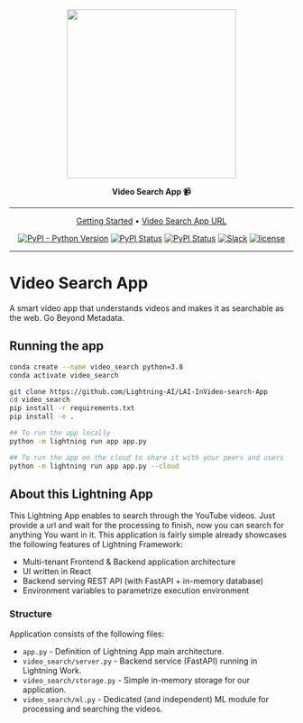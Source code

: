 
<div align="center">

<img src="visuals/video-search.png" width="300px">

**Video Search App :video_camera:**

______________________________________________________________________

<p align="center">
  <a href="#running-the-app">Getting Started</a> •
  <a href="https://01g3x67k638bh051zfjkdn1rge.litng-ai-03.litng.ai/view/Home">Video Search App URL</a>
</p>

[![PyPI - Python Version](https://img.shields.io/pypi/pyversions/video_search)](https://pypi.org/project/video_search/)
[![PyPI Status](https://badge.fury.io/py/video_search.svg)](https://badge.fury.io/py/video_search)
[![PyPI Status](https://static.pepy.tech/badge/random)](https://pepy.tech/project/video_search)
[![Slack](https://img.shields.io/badge/slack-chat-green.svg?logo=slack)](https://join.slack.com/t/pytorch-lightning/shared_invite/zt-pw5v393p-qRaDgEk24~EjiZNBpSQFgQ)
[![license](https://img.shields.io/badge/License-Apache%202.0-blue.svg)](https://github.com/PytorchLightning/video_search/blob/master/LICENSE)

______________________________________________________________________

</div>

# Video Search App

A smart video app that understands videos and makes it as searchable as the web. Go Beyond Metadata.

## Running the app

```bash
conda create --name video_search python=3.8
conda activate video_search

git clone https://github.com/Lightning-AI/LAI-InVideo-search-App
cd video_search
pip install -r requirements.txt
pip install -e .

## To run the app locally
python -m lightning run app app.py

## To run the app on the cloud to share it with your peers and users
python -m lightning run app app.py --cloud
```

## About this Lightning App
This Lightning App enables to search through the YouTube videos. 
Just provide a url and wait for the processing to finish, now you can search for anything You want in it.
This application is fairly simple already showcases the following features of Lightning Framework:
 - Multi-tenant Frontend & Backend application architecture
 - UI written in React
 - Backend serving REST API (with FastAPI + in-memory database)
 - Environment variables to parametrize execution environment

### Structure
Application consists of the following files:
 - `app.py` - Definition of Lightning App main architecture.
 - `video_search/server.py` - Backend service (FastAPI) running in Lightning Work.
 - `video_search/storage.py` - Simple in-memory storage for our application.
 - `video_search/ml.py` - Dedicated (and independent) ML module for processing and searching the videos.
